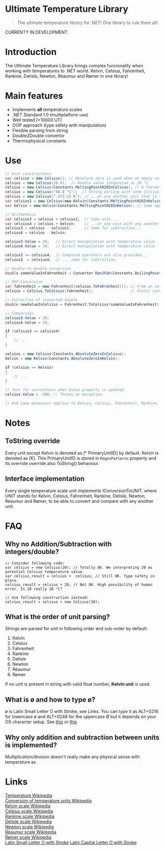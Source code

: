 # Ultimate Temperature Library
> The ultimate temperature library for .NET! One library to rule them all! 

CURRENTY IN DEVELOPMENT.

# Introduction
The Ultimate Temperature Library brings complex funcionality when working with temperatures to .NET world. Kelvin, Celsius, Fahrenheit, Rankine, Delisle, Newton, Réaumur and Rømer in one library!


# Main features
- Implements **all** temperature scales
- .NET Standard 1.0 (multiplatform use)
- Well tested (+10000 UT)
- OOP approach (type safety with manipulation)
- Flexible parsing from string
- Double2Double convertor 
- Thermophysical constants


# Use
```csharp
// Unit constructions
var celsius = new Celsius(); // Absolute zero is used when an empty unit constructor is called.
celsius = new Celsius(20.0);  // Double value intepreted as 20 °C.
celsius = new Celsius(Constants.MeltingPointH2OInCelsius); // A thermo-physical constant used as double.
celsius = new Celsius("50.8 °C");  // String parsing with some Celsius scale value and unit...
celsius = new Celsius("-273.15 K"); // ...or any another unit that is transferred appropriately.
var celsius1 = new Celsius(new Kelvin(Constants.MeltingPointH2OInKelvin)); // Directly from other unit.
var kelvin = new Kelvin(Constants.MeltingPointH2OInKelvin); // Same applies to other unit ctors.

// Aritmethics
var celsius3 = celsius + celsius1;  // Same unit...
var celsius4 = celsius + kelvin;    // ...or any unit with any another unit.
celsius3 = celsius - celsius1;      // Same for subtraction...
celsius4 = celsius - kelvin;

celsius3.Value = 20;   // Direct manipulation with temperature value.
celsius4.Value = 30;   // Direct manipulation with temperature value.

celsius3 += celsius4;  // Compound operators are also provided...
celsius3 -= celsius4;  // ... same for subtraction.

// Double-to-double conversion
double someValueInFahrenheit = Converter.Ran2Fah(Constants.BoilingPointH2OInRankine);

// OOP Conversion
var fahrenheit = new Fahrenheit(celsius.ToFahrenheit()); // From an instance.
celsius = Celsius.ToCelsius(fahrenheit);                 // Static conversion.

// Extraction of converted double
double newValueInCelsius = Fahrenheit.ToCelsius(someValueInFahrenheit).Value; // Static conversion to double.

// Comparison
celsius3.Value = 20;
celsius4.Value = 20;

if (celsius3 == celsius4)
{
	// ...
}

celsius = new Celsius(Constants.AbsoluteZeroInCelsius);
kelvin = new Kelvin(Constants.AbsoluteZeroInKelvin);

if (celsius == kelvin)
{
	// ...
}

// Test for correctness when Value property is updated
celsius.Value = -500; // Throws an exception.

// And same behaviour applies to Kelvin, Celsius, Fahrenheit, Rankine, Delisle, Newton, Réaumur and Rømer.
```


# Notes

## ToString override
Every unit except Kelvin is denoted as [° PrimaryUnitID] by default. Kelvin is denoted as [K]. This PrimaryUnitID is stored in `RegexPatterns` property and its override override also ToString() behaviour.

## Interface implementation
Every single temperature scale unit implements IConversionToUNIT, where UNIT stands for Kelvin, Celsius, Fahrenheit, Rankine, Delisle, Newton, Réaumur and Rømer, to be able to convert and compare with any another unit.


# FAQ
## Why no Addition/Subtraction with integers/double?
```
// Consider following code:
var celsius = new Celsius(20); // Totally OK. We interpreting 20 as potential Celsius temperature value.
var celsius_result = celsius +  celsius; // Still OK. Type safety in place.
celsius_result = celsius + 20; // Not OK. High possibility of human error. Is 20 really 20 °C?

// Use following construction instead:
celsius_result = celsius + new Celsius(20);
```

## What is the order of unit parsing?
Strings are parsed for unit in following order and sub-order by default:

1. Kelvin
2. Celsius
3. Fahrenheit
4. Rankine
5. Delisle
6. Newton
7. Réaumur
8. Rømer

If no unit is present in string with valid float number, **Kelvin unit** is used.

## What is ø and how to type ø?
ø is Latin Small Letter O with Stroke, see Links. You can type it as ALT+0216 for lowercase ø and ALT+0248 for the uppercase Ø but it depends on your OS character setup. See [this](http://www.fileformat.info/tip/microsoft/enter_unicode.htm) or [this](https://support.office.com/en-us/article/insert-ascii-or-unicode-latin-based-symbols-and-characters-d13f58d3-7bcb-44a7-a4d5-972ee12e50e0)

## Why only addition and subtraction between units is implemented?
Multiplication/division doesn't really make any physical sense with temperature as .


# Links
[Temperature Wikipedia](https://en.wikipedia.org/wiki/Temperature)<br>
[Conversion of temperature units Wikipedia](https://en.wikipedia.org/wiki/Conversion_of_units_of_temperature)<br>
[Kelvin scale Wikipedia](https://en.wikipedia.org/wiki/Kelvin)<br>
[Celsius scale Wikipedia](https://en.wikipedia.org/wiki/Celsius)<br>
[Rankine scale Wikipedia](https://en.wikipedia.org/wiki/Rankine_scale)<br>
[Delisle scale Wikipedia](https://en.wikipedia.org/wiki/Delisle_scale)<br>
[Newton scale Wikipedia](https://en.wikipedia.org/wiki/Newton_scale)<br>
[Réaumur scale Wikipedia](https://en.wikipedia.org/wiki/R%C3%A9aumur_scale)<br>
[Rømer scale Wikipedia](https://en.wikipedia.org/wiki/R%C3%B8mer_scale)<br>
[Latin Small Letter O with Stroke](https://unicode-table.com/en/00F8/)
[Latin Capital Letter O with Stroke](https://unicode-table.com/en/00D8/)
